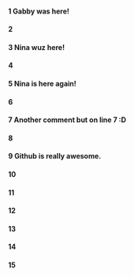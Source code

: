 #### 1 Gabby was here!
#### 2
#### 3 Nina wuz here!
#### 4
#### 5 Nina is here again!
#### 6
#### 7 Another comment but on line 7 :D
#### 8
#### 9 Github is really awesome.
#### 10
#### 11
#### 12
#### 13
#### 14
#### 15